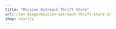 ```yaml
---
title: "Mission Outreach Thrift Store"
url: /san-diego/mission-outreach-thrift-store-2/
shop: charity
---
```

